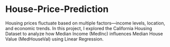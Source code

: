 # House-Price-Prediction
Housing prices fluctuate based on multiple factors—income levels, location, and economic trends. In this project, I explored the California Housing Dataset to analyze how Median Income (MedInc) influences Median House Value (MedHouseVal) using Linear Regression.
